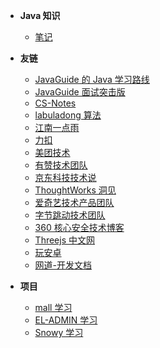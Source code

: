 - **Java 知识**

  - [笔记](./docs/笔记.md)

- **友链**

  - [JavaGuide 的 Java 学习路线](https://snailclimb.gitee.io/javaguide/#/)
  - [JavaGuide 面试突击版](https://snailclimb.gitee.io/javaguide-interview/#/)
  - [CS-Notes](https://www.cyc2018.xyz/)
  - [labuladong 算法](https://github.com/labuladong/fucking-algorithm)
  - [江南一点雨](http://itboyhub.com/)
  - [力扣](https://leetcode-cn.com/problemset/all/)
  - [美团技术](https://tech.meituan.com/)
  - [有赞技术团队](https://tech.youzan.com/)
  - [京东科技技术说](https://blog.csdn.net/JDDTechTalk)
  - [ThoughtWorks 洞见](http://insights.thoughtworks.cn/)
  - [爱奇艺技术产品团队](https://blog.csdn.net/weixin_38753262?type=blog)
  - [字节跳动技术团队](https://blog.csdn.net/bytedancetech/?type=lately)
  - [360 核心安全技术博客](https://blogs.360.cn/)
  - [Threejs 中文网](http://www.webgl3d.cn/)
  - [玩安卓](https://www.wanandroid.com/index)
  - [网道-开发文档](https://wangdoc.com/)

- **项目**

  - [mall 学习](http://www.macrozheng.com/#/)
  - [EL-ADMIN 学习](https://el-admin.vip/)
  - [Snowy 学习](https://gitee.com/xiaonuobase/snowy)

